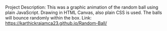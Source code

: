 Project Description:
This was a graphic animation of the random ball using plain JavaScript. Drawing in HTML Canvas, also plain CSS is used. The balls will bounce randomly within the box.
Link: https://karthickrajamca23.github.io/Random-Ball/
